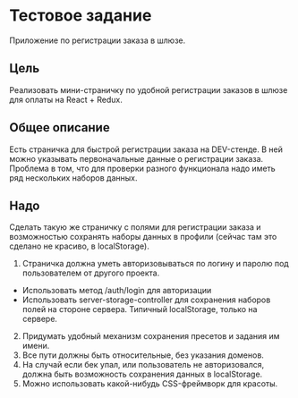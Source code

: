 # Тестовое задание
Приложение по регистрации заказа в шлюзе.

## Цель
Реализовать мини-страничку по удобной регистрации заказов в шлюзе для оплаты на React + Redux.

## Общее описание
Есть страничка для быстрой регистрации заказа на DEV-стенде.
В ней можно указывать первоначальные данные о регистрации заказа. Проблема в том, что для проверки разного функционала надо иметь ряд нескольких наборов данных.

## Надо
Сделать такую же страничку с полями для регистрации заказа и возможностью сохранять наборы данных в профили (сейчас там это сделано не красиво, в localStorage).

1. Страничка должна уметь авторизовываться по логину и паролю под пользователем от другого проекта.
- Использовать метод /auth/login для авторизации
- Использовать server-storage-controller для сохранения наборов полей на стороне сервера. Типичный localStorage, только на сервере.
2. Придумать удобный механизм сохранения пресетов и задания им имени.
3. Все пути должны быть относительные, без указания доменов.
4. На случай если бек упал, или пользователь не авторизовался, должна быть возможность сохранения данных в localStorage.
5. Можно использовать какой-нибудь CSS-фреймворк для красоты.
